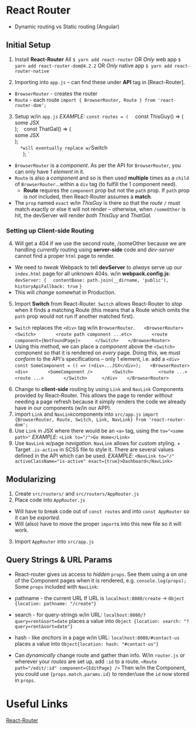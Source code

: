 # React Router
+ Dynamic routing vs Static routing (Angular)

## Initial Setup
1. Install **React-Router**
  All `$ yarn add react-router` OR
  *Only* web app `$ yarn add react-router-dom@4.2.2` OR 
  *Only* native app `$ yarn add react-router-native`

2. Importing into `app.js` – can find these under **API** tag in [React-Router].
  + `BrowserRouter` - creates the router
  + `Route` - each route
  `import { BrowserRouter, Route } from 'react-router-dom';`

3. Setup w/in `app.js`
  *EXAMPLE:* `const routes = ( 
`    const ThisGuy() => ( <div>some JSX</div>); `
`    const ThatGal() => ( <div>some JSX</div>); `
`    <BrowserRouter> `
`      <div> `  *will eventually replace w/`Switch`
`        <route path="/" component={ThisGuy} exact={true} /> `
`        <route path="/someOther" component={ThatGal} /> `
`      </div> `
`    </BrowserRouter> `
`  ); `
  + `BrowserRouter` is a *component*. As per the API for `BrowserRouter`, you can only have *1 element* in it. 
  + `Route` is also a *component* and so is then used **multiple** times as a `child` of `BrowserRouter`...within a `div` tag (to fulfill the 1 component need).
    + **Route** requires the `component` prop but not the `path` prop. If `path` prop is *not* included, then React-Router assumes a **match**.
  + The `prop` named `exact` w/in *ThisGuy* is there so that the *route* `/` must match exactly or else it will not render – otherwise, when `/someOther` is hit, the devServer will render *both* *ThisGuy* and *ThatGal*.

### Setting up Client-side Routing

4. Will get a 404 if we use the second route, /someOther because we are handling *currently* routing using **server-side** code and *dev-server* cannot find a proper `html` page to render.
  + We need to *tweak* Webpack to tell **devServer** to *always* serve up our `index.html` page for all unknown 404s.
  w/in **webpack.config.js**: 
    ` devServer: { `
    `   contentBase: path.join(__dirname, 'public'), `
    `   historyApiFallback: true`
    `} `
  + This will *change* somewhat in Production.

5. Import **Switch** from React-Router. `Switch` allows React-Router to *stop* when it finds a matching Route (this means that a Route which omits the `path` prop would not run if another matched first).
  + `Switch` replaces the `<div>` tag w/in `BrowserRouter`.
`    <BrowserRouter> `
`      <Switch> `
`        <route path component ...etc> `
`        <route component={NotFoundPage}> `
`      </Switch> `
`    </BrowserRouter> `
  + Using this method, we can place a *component* above the `<Switch>` component so that it is rendered on *every* page. Doing this, we must *conform* to the API's specifications – only 1 element, i.e. add a `<div>`
`    const SomeComponent = () => (<div>...JSX</div>); `
`    <BrowserRouter> `
`      <div> `
`        <SomeComponent /> `
`        <Switch> `
`          <route ...> `
`          <route ...> `
`        </Switch> `
`      </div> `
`    </BrowserRouter> `

6. Change to **client-side** routing by using `Link` and `NavLink` Components provided by React-Router. This allows the page to render *without* needing a page refresh because it simply renders the code we already have in our components (w/in our APP).
  1. import `Link` and `NavLink`components into `src/app.js`
    `import {BrowserRouter, Route, Switch, Link, NavLink} from 'react-router-dom'; `
  2. Use `Link` in JSX where there would be an `<a>` tag, using the `to="<some path>"`
    *EXAMPLE*: `<Link to="/">Go Home</Link>` 
  3. Use `NavLink` w/page *navigation*. `NavLink` allows for custom styling.
    + Target `.is-active` in SCSS file to style it. There are several values defined in the API which can be used.
      *EXAMPLE*: `<NavLink to="/" activeClassName="is-active" exact={true}>Dashboard</NavLink>`

## Modularizing
1. Create `src/routers/` and `src/routers/AppRouter.js`
2. Place code into `AppRouter.js`
  + Will have to break code out of `const routes` and into `const AppRouter` so it can be *exported*.
  + Will (also) have to move the proper `import`s into this new file so it will work.
3. Import `AppRouter` into `src/app.js`

## Query Strings & URL Params
+ React-router gives us access to *hidden* `props`. See them using a on one of the Component pages when it is rendered, e.g. `console.log(props);`
Some `props` included with `NavLink`:

+ pathname - the current URL
  If URL is `localhost:8080/create` ->
  `Object {location: pathname: "/create"}`
+ search - for query-strings
  w/in URL: `localhost:8080/?query=rent&sort=date` places a value into `Object {location: search: "?query=rent&sort=date"}`
+ hash - like *anchors* in a page
  w/in URL: `localhost:8080/#contact-us` places a value into `Object{location: hash: "#contact-us"}`
+ Can *dynamically* change route and gather than info. W/in `router.js` or wherever your *routes* are set up, add `:id` to a route.
  `<Route path="/edit/:id" component={EditPage} />`
Then w/in the Component, you could use `{props.match.params.id}` to render/use the `id` now stored in `props`.

# Useful Links
[React-Router](reacttraining.com/react-router/web/guides/philosophy)
